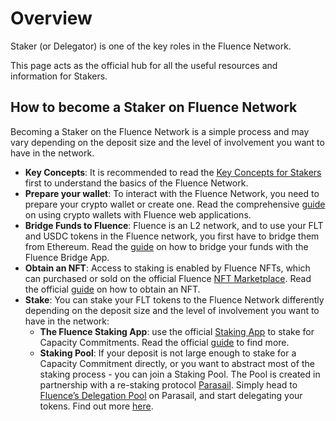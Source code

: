 # Overview

Staker (or Delegator) is one of the key roles in the Fluence Network.

This page acts as the official hub for all the useful resources and information for Stakers.

## How to become a Staker on Fluence Network

Becoming a Staker on the Fluence Network is a simple process and may vary depending on the deposit size and the level of involvement you want to have in the network.

- **Key Concepts**: It is recommended to read the [Key Concepts for Stakers](./key_concepts_staker.md) first to understand the basics of the Fluence Network.
- **Prepare your wallet**: To interact with the Fluence Network, you need to prepare your crypto wallet or create one. Read the comprehensive [guide](./wallets_guide/wallets_guide.md) on using crypto wallets with Fluence web applications.
- **Bridge Funds to Fluence**: Fluence is an L2 network, and to use your FLT and USDC tokens in the Fluence network, you first have to bridge them from Ethereum. Read the [guide](./bridge_guide/bridge_guide.md) on how to bridge your funds with the Fluence Bridge App.
- **Obtain an NFT**: Access to staking is enabled by Fluence NFTs, which can purchased or sold on the official Fluence [NFT Marketplace](https://nft.fluence.network/). Read the official [guide](./nft_guide/nft_guide.md) on how to obtain an NFT.
- **Stake**: You can stake your FLT tokens to the Fluence Network differently depending on the deposit size and the level of involvement you want to have in the network:
  - **The Fluence Staking App**: use the official [Staking App](https://staking.fluence.network/) to stake for Capacity Commitments. Read the official [guide](./staking_app_guide/staking_app_guide.md) to find more.
  - **Staking Pool**: If your deposit is not large enough to stake for a Capacity Commitment directly, or you want to abstract most of the staking process - you can join a Staking Pool. The Pool is created in partnership with a re-staking protocol [Parasail](https://www.parasail.network). Simply head to [Fluence’s Delegation Pool](https://www.parasail.network/delegate/fluence) on Parasail, and start delegating your tokens. Find out more [here](https://docs.parasail.network/restaking-guides/guide-for-fluence-stakers/).
